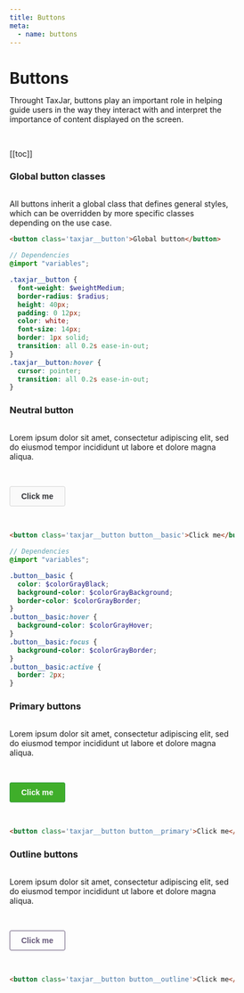 ```yaml
---
title: Buttons
meta:
  - name: buttons
---
```


# Buttons

Throught TaxJar, buttons play an important role in helping guide users in the way they interact with and interpret the importance of content displayed on the screen.

</br>

[[toc]]

### Global button classes

</br>

All buttons inherit a global class that defines general styles, which can be overridden by more specific classes depending on the use case.

```html
<button class='taxjar__button'>Global button</button>
```

```scss
// Dependencies
@import "variables";

.taxjar__button {
  font-weight: $weightMedium;
  border-radius: $radius;
  height: 40px;
  padding: 0 12px;
  color: white;
  font-size: 14px;
  border: 1px solid;
  transition: all 0.2s ease-in-out;
}
.taxjar__button:hover {
  cursor: pointer;
  transition: all 0.2s ease-in-out;
}
```

### Neutral button

<br>

Lorem ipsum dolor sit amet, consectetur adipiscing elit, sed do eiusmod tempor incididunt ut labore et dolore magna aliqua.

</br>

<button class='taxjar__button button__basic'>Click me</button>

</br>

```html
<button class='taxjar__button button__basic'>Click me</button>
```

```scss
// Dependencies
@import "variables";

.button__basic {
  color: $colorGrayBlack;
  background-color: $colorGrayBackground;
  border-color: $colorGrayBorder;
}
.button__basic:hover {
  background-color: $colorGrayHover;
}
.button__basic:focus {
  background-color: $colorGrayBorder;
}
.button__basic:active {
  border: 2px;
}
```

### Primary buttons

</br>

Lorem ipsum dolor sit amet, consectetur adipiscing elit, sed do eiusmod tempor incididunt ut labore et dolore magna aliqua.

</br>

<button class='taxjar__button button__primary'>Click me</button>

</br>

```html
<button class='taxjar__button button__primary'>Click me</button>
```

### Outline buttons

</br>

Lorem ipsum dolor sit amet, consectetur adipiscing elit, sed do eiusmod tempor incididunt ut labore et dolore magna aliqua.

</br>

<button class='taxjar__button button__outline'>Click me</button>

</br>

```html
<button class='taxjar__button button__outline'>Click me</button>
```


<style>

* {
  box-sizing: border-box;
  margin: 0;
}

button:active, button:focus {
  -webkit-transition: none;
  -moz-transition: none;
  -ms-transition: none;
  -o-transition: none;
  outline: none;
}

/* General button styles */

.taxjar__button {
  height: 36px;
  padding: 0 20px;
  border-radius: 3px;
  color: white;
  font-size: 14px;
  font-weight: 600;
  border: 1px solid;
  transition: all .2s ease-in-out;
}

.taxjar__button:hover {
  cursor: pointer;
  transition: all .2s ease-in-out;
}
.taxjar__button:active {
  box-shadow: inset 0 1px 2px 0 rgba(0,0,0,0.1);
}

/* Basic button styles */

.button__basic {
  color: #303136;
  background-color: #FAFAFA;
  border-color: #D6D6D6;
}

.button__basic:hover { background-color: #EFEFEF; }

.button__basic:active {
  background-color: #E2E2E2;
}

/* Primary button styles */

.button__primary {
  color: #fff;
  background-color: #3FAE2A;
  border: 1px solid #399C47;
  transition: all .2s ease-in-out;
}

.button__primary:hover {
  background-color: #399C47;
}

.button__primary:active {
  background-color: #2F8A3C;
  border: 1px solid #2F8A3C;
}

/* Primary button styles */

.button__outline {
  color: #67597A;
  background-color: transparent;
  border: 1px solid #67597A;
  transition: all .2s ease-in-out;
}

.button__outline:hover {
  background-color: #ECEBEF;
}

.button__outline:active {
  background-color: #DBD7DF;
  border: 1px solid #67597A;
}

</style>
